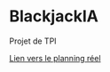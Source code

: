 # BlackjackIA
 Projet de TPI

[Lien vers le planning réel](https://docs.google.com/spreadsheets/d/1iUUwi9Th9dZ3trG8VLveekkmnGyikJRPNUhQYhM9eUo/edit#gid=764600049)

